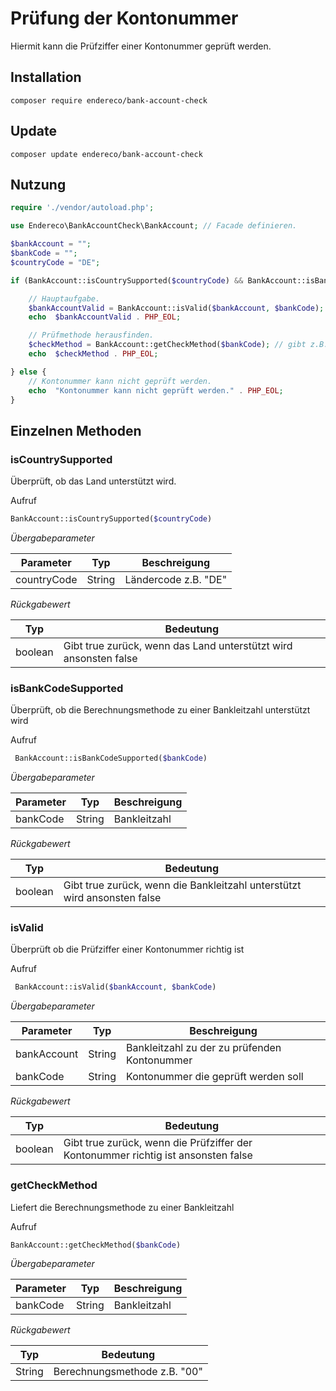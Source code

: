 # Prüfung der Kontonummer

Hiermit kann die Prüfziffer einer Kontonummer geprüft werden.

## Installation

```
composer require endereco/bank-account-check
```

## Update

```
composer update endereco/bank-account-check
```

## Nutzung

```php 
require './vendor/autoload.php';

use Endereco\BankAccountCheck\BankAccount; // Facade definieren.

$bankAccount = "";
$bankCode = "";
$countryCode = "DE";

if (BankAccount::isCountrySupported($countryCode) && BankAccount::isBankCodeSupported($bankCode)) {

    // Hauptaufgabe.
    $bankAccountValid = BankAccount::isValid($bankAccount, $bankCode); // true oder false.
    echo  $bankAccountValid . PHP_EOL;

    // Prüfmethode herausfinden.
    $checkMethod = BankAccount::getCheckMethod($bankCode); // gibt z.B. "08" zurück.
    echo  $checkMethod . PHP_EOL;

} else {
    // Kontonummer kann nicht geprüft werden.
    echo  "Kontonummer kann nicht geprüft werden." . PHP_EOL;
}

```

## Einzelnen Methoden

### isCountrySupported

Überprüft, ob das Land unterstützt wird.

Aufruf
``` php
BankAccount::isCountrySupported($countryCode)
```

*Übergabeparameter*

| Parameter | Typ | Beschreigung |
| ---- | --- | --------- |
| countryCode | String | Ländercode z.B. "DE"|

*Rückgabewert*

| Typ | Bedeutung |
| ---- | --------- |
| boolean | Gibt true zurück, wenn das Land unterstützt wird ansonsten false |

### isBankCodeSupported

Überprüft, ob die Berechnungsmethode zu einer Bankleitzahl unterstützt wird

Aufruf
``` php
 BankAccount::isBankCodeSupported($bankCode)
```

*Übergabeparameter*

| Parameter | Typ | Beschreigung |
| ---- | --- | --------- |
| bankCode | String | Bankleitzahl|

*Rückgabewert*

| Typ | Bedeutung |
| ---- | --------- |
| boolean | Gibt true zurück, wenn die Bankleitzahl unterstützt wird ansonsten false |

### isValid

Überprüft ob die Prüfziffer einer Kontonummer richtig ist

Aufruf
``` php
 BankAccount::isValid($bankAccount, $bankCode)
```

*Übergabeparameter*

| Parameter | Typ | Beschreigung |
| ---- | --- | --------- |
| bankAccount | String | Bankleitzahl zu der zu prüfenden Kontonummer|
| bankCode | String | Kontonummer die geprüft werden soll |

*Rückgabewert*

| Typ | Bedeutung |
| ---- | --------- |
| boolean | Gibt true zurück, wenn die Prüfziffer der Kontonummer richtig ist ansonsten false |

### getCheckMethod

Liefert die Berechnungsmethode zu einer Bankleitzahl

Aufruf
``` php
BankAccount::getCheckMethod($bankCode)
```

*Übergabeparameter*

| Parameter | Typ | Beschreigung |
| ---- | --- | --------- |
| bankCode | String | Bankleitzahl|

*Rückgabewert*

| Typ | Bedeutung |
| ---- | --------- |
| String | Berechnungsmethode z.B. "00" |
